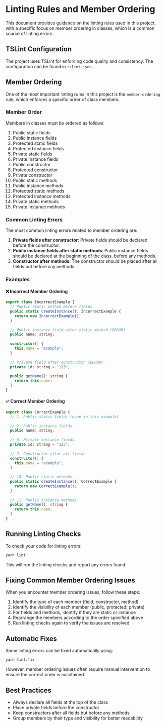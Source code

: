 # Linting Rules and Member Ordering

This document provides guidance on the linting rules used in this project, with a specific focus on member ordering in classes, which is a common source of linting errors.

## TSLint Configuration

The project uses TSLint for enforcing code quality and consistency. The configuration can be found in `tslint.json`.

## Member Ordering

One of the most important linting rules in this project is the `member-ordering` rule, which enforces a specific order of class members.

### Member Order

Members in classes must be ordered as follows:

1. Public static fields
2. Public instance fields
3. Protected static fields
4. Protected instance fields
5. Private static fields
6. Private instance fields
7. Public constructor
8. Protected constructor
9. Private constructor
10. Public static methods
11. Public instance methods
12. Protected static methods
13. Protected instance methods
14. Private static methods
15. Private instance methods

### Common Linting Errors

The most common linting errors related to member ordering are:

1. **Private fields after constructor**: Private fields should be declared before the constructor.
2. **Public instance fields after static methods**: Public instance fields should be declared at the beginning of the class, before any methods.
3. **Constructor after methods**: The constructor should be placed after all fields but before any methods.

### Examples

#### ❌ Incorrect Member Ordering

```typescript
export class IncorrectExample {
  // Public static method before fields
  public static createInstance(): IncorrectExample {
    return new IncorrectExample();
  }
  
  // Public instance field after static method (ERROR)
  public name: string;
  
  constructor() {
    this.name = "example";
  }
  
  // Private field after constructor (ERROR)
  private id: string = "123";
  
  public getName(): string {
    return this.name;
  }
}
```

#### ✅ Correct Member Ordering

```typescript
export class CorrectExample {
  // 1. Public static fields (none in this example)
  
  // 2. Public instance fields
  public name: string;
  
  // 6. Private instance fields
  private id: string = "123";
  
  // 7. Constructor after all fields
  constructor() {
    this.name = "example";
  }
  
  // 10. Public static methods
  public static createInstance(): CorrectExample {
    return new CorrectExample();
  }
  
  // 11. Public instance methods
  public getName(): string {
    return this.name;
  }
}
```

## Running Linting Checks

To check your code for linting errors:

```bash
yarn lint
```

This will run the linting checks and report any errors found.

## Fixing Common Member Ordering Issues

When you encounter member ordering issues, follow these steps:

1. Identify the type of each member (field, constructor, method)
2. Identify the visibility of each member (public, protected, private)
3. For fields and methods, identify if they are static or instance
4. Rearrange the members according to the order specified above
5. Run linting checks again to verify the issues are resolved

## Automatic Fixes

Some linting errors can be fixed automatically using:

```bash
yarn lint:fix
```

However, member ordering issues often require manual intervention to ensure the correct order is maintained.

## Best Practices

- Always declare all fields at the top of the class
- Place private fields before the constructor
- Keep constructors after all fields but before any methods
- Group members by their type and visibility for better readability
